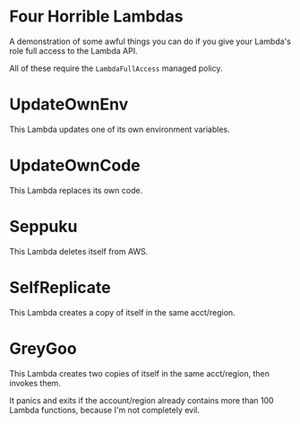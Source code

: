# Four Horrible Lambdas

A demonstration of some awful things you can do if you give your Lambda's role full access to the Lambda API.

All of these require the `LambdaFullAccess` managed policy.

# UpdateOwnEnv

This Lambda updates one of its own environment variables.

# UpdateOwnCode

This Lambda replaces its own code.

# Seppuku

This Lambda deletes itself from AWS.

# SelfReplicate

This Lambda creates a copy of itself in the same acct/region.

# GreyGoo

This Lambda creates two copies of itself in the same acct/region, then invokes them.

It panics and exits if the account/region already contains more than 100 Lambda functions, because I'm not completely evil.
